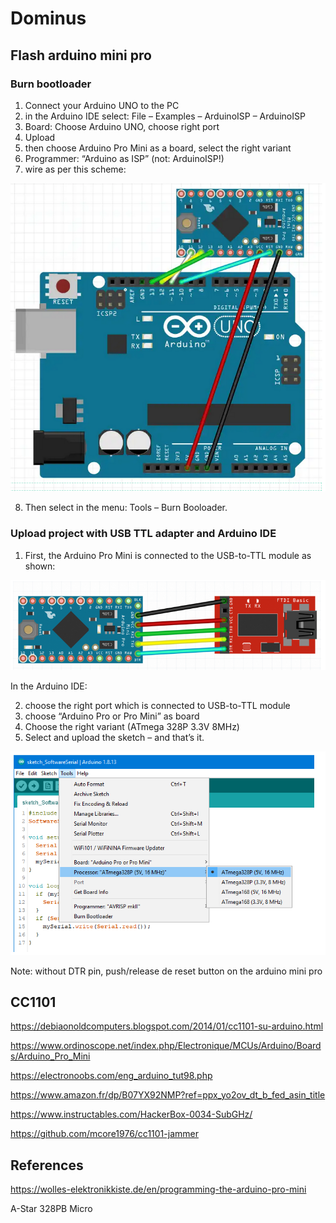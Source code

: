 # Dominus


## Flash arduino mini pro

### Burn bootloader

1. Connect your Arduino UNO to the PC
2. in the Arduino IDE select: File – Examples – ArduinoISP – ArduinoISP
3. Board: Choose Arduino UNO, choose right port
4. Upload
5. then choose Arduino Pro Mini as a board, select the right variant
6. Programmer: “Arduino as ISP” (not: ArduinoISP!)
7. wire as per this scheme:

![mini pro](doc/mini_pro.png)

8. Then select in the menu: Tools – Burn Booloader.

### Upload project with USB TTL adapter and Arduino IDE

1. First, the Arduino Pro Mini is connected to the USB-to-TTL module as shown:

![mini pro](doc/mini_pro_0.png)

In the Arduino IDE:

2. choose the right port which is connected to USB-to-TTL module
3. choose “Arduino Pro or Pro Mini” as board
4. Choose the right variant (ATmega 328P 3.3V 8MHz)
5. Select and upload the sketch – and that’s it.

![mini pro](doc/mini_pro_1.png)

Note: without DTR pin, push/release de reset button on the arduino mini pro

## CC1101

https://debiaonoldcomputers.blogspot.com/2014/01/cc1101-su-arduino.html

https://www.ordinoscope.net/index.php/Electronique/MCUs/Arduino/Boards/Arduino_Pro_Mini

https://electronoobs.com/eng_arduino_tut98.php

https://www.amazon.fr/dp/B07YX92NMP?ref=ppx_yo2ov_dt_b_fed_asin_title

https://www.instructables.com/HackerBox-0034-SubGHz/

https://github.com/mcore1976/cc1101-jammer

## References

https://wolles-elektronikkiste.de/en/programming-the-arduino-pro-mini

A-Star 328PB Micro
